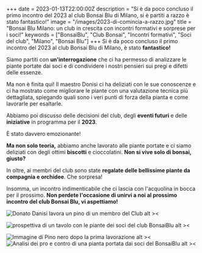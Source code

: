 +++
date = 2023-01-13T22:00:00Z
description = "Si è da poco concluso il primo incontro del 2023 al club Bonsai Blu di Milano, si è partiti a razzo è stato fantastico!"
image = "/images/2023-di-comincia-a-razzo.jpg"
title = "Bonsai Blu Milano: un club in crescita con incontri formativi e sorprese per i soci!"
keywords = ["BonsaiBlu", "Club Bonsai", "Incontri formativi", "Soci del club", "Milano", "Bonsai Blu"]
+++
Si è da poco concluso il primo incontro del 2023 al club Bonsai Blu di Milano, è stato **fantastico!**

Siamo partiti con **un'interrogazione** che ci ha permesso di analizzare le piante portate dai soci e di condividere i nostri pensieri sui pregi e difetti delle essenze.

Ma non è finita qui! Il maestro Donisi ci ha deliziati con le sue conoscenze e ci ha mostrato come migliorare le piante con una valutazione tecnica più dettagliata, spiegando quali sono i veri punti di forza della pianta e come lavorarle per esaltarle.

Abbiamo poi discusso delle decisioni del club, degli **eventi futuri** e delle **iniziative** in programma per il **2023**.

È stato davvero emozionante!

**Ma non solo teoria,** abbiamo anche lavorato alle piante portate e ci siamo deliziati con degli ottimi **biscotti** e cioccolatini. **Non si vive solo di bonsai, giusto?**

In oltre, ai membri del club sono state **regalate delle bellissime piante da compagnia e orchidee**. Che sorpresa!

Insomma, un incontro indimenticabile che ci lascia con l'acquolina in bocca per il prossimo. **Non perdete l'occasione di unirvi a noi al prossimo incontro del club Bonsai Blu, vi aspettiamo!**

![Donato Danisi lavora un pino di un membro del Club alt ><](/images/primo-incontro-2023-at-21-37-14.jpeg "Primo incontro del 2023")

![prospettiva di un tavolo con le piante dei soci del club BonsaiBlu alt ><](/images/primo-incontro-2023-at-21-43-43.jpeg "Le piante dei soci")

![Immagine di Pino nero dopo la prima lavorazione alt ><](/images/primo-incontro-2023-at-22-00-42.jpeg "Pino nero")![Analisi dei pro e contro di una pianta portata dai soci del BonsaiBlu alt ><](/images/primo-incontro-2023-at-21-37-13.jpeg "Lezione di teoria")
